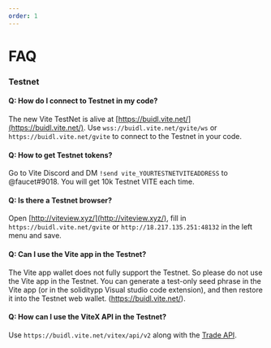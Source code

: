 ```yaml
---
order: 1
---
```

# FAQ

### Testnet

#### Q: How do I connect to Testnet in my code?
The new Vite TestNet is alive at [https://buidl.vite.net/](https://buidl.vite.net/).
Use `wss://buidl.vite.net/gvite/ws` or `https://buidl.vite.net/gvite` to connect to the Testnet in your code. 

#### Q: How to get Testnet tokens?
Go to Vite Discord and DM ```!send vite_YOURTESTNETVITEADDRESS``` to @faucet#9018. You will get 10k Testnet VITE each time. 

#### Q: Is there a Testnet browser? 
Open [http://viteview.xyz/](http://viteview.xyz/), fill in `https://buidl.vite.net/gvite` or `http://18.217.135.251:48132` in the left menu and save. 

#### Q: Can I use the Vite app in the Testnet? 
The Vite app wallet does not fully support the Testnet. So please do not use the Vite app in the Testnet. You can generate a test-only seed phrase in the Vite app (or in the soliditypp Visual studio code extension), and then restore it into the Testnet web wallet. (https://buidl.vite.net/).

#### Q: How can I use the ViteX API in the Testnet? 
Use ```https://buidl.vite.net/vitex/api/v2``` along with the [Trade API](https://docs.vite.org/go-vite/dex/api/dex-apis.html).